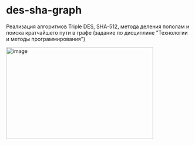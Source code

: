 # des-sha-graph
Реализация алгоритмов Triple DES, SHA-512, метода деления пополам и поиска кратчайшего пути в графе (задание по дисциплине "Технологии и методы программирования")

<img width="400" height="250" alt="image" src="https://github.com/user-attachments/assets/8a95a027-c1c7-4a05-9aa3-e0fe6d55420a" />
